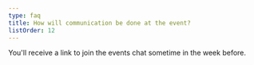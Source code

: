 ```yaml
---
type: faq
title: How will communication be done at the event?
listOrder: 12
---
```


You'll receive a link to join the events chat sometime in the week before.
